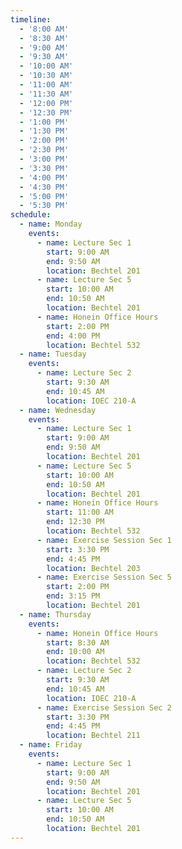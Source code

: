 ```yaml
---
timeline:
  - '8:00 AM'
  - '8:30 AM'
  - '9:00 AM'
  - '9:30 AM'
  - '10:00 AM'
  - '10:30 AM'
  - '11:00 AM'
  - '11:30 AM'
  - '12:00 PM'
  - '12:30 PM'
  - '1:00 PM'
  - '1:30 PM'
  - '2:00 PM'
  - '2:30 PM'
  - '3:00 PM'
  - '3:30 PM'
  - '4:00 PM'
  - '4:30 PM'
  - '5:00 PM'
  - '5:30 PM'
schedule:
  - name: Monday
    events:
      - name: Lecture Sec 1
        start: 9:00 AM
        end: 9:50 AM
        location: Bechtel 201
      - name: Lecture Sec 5
        start: 10:00 AM
        end: 10:50 AM
        location: Bechtel 201
      - name: Honein Office Hours
        start: 2:00 PM
        end: 4:00 PM
        location: Bechtel 532
  - name: Tuesday
    events:
      - name: Lecture Sec 2
        start: 9:30 AM
        end: 10:45 AM
        location: IOEC 210-A
  - name: Wednesday
    events:
      - name: Lecture Sec 1
        start: 9:00 AM
        end: 9:50 AM
        location: Bechtel 201
      - name: Lecture Sec 5
        start: 10:00 AM
        end: 10:50 AM
        location: Bechtel 201
      - name: Honein Office Hours
        start: 11:00 AM
        end: 12:30 PM
        location: Bechtel 532
      - name: Exercise Session Sec 1
        start: 3:30 PM
        end: 4:45 PM
        location: Bechtel 203
      - name: Exercise Session Sec 5
        start: 2:00 PM
        end: 3:15 PM
        location: Bechtel 201
  - name: Thursday
    events:
      - name: Honein Office Hours
        start: 8:30 AM
        end: 10:00 AM
        location: Bechtel 532
      - name: Lecture Sec 2
        start: 9:30 AM
        end: 10:45 AM
        location: IOEC 210-A
      - name: Exercise Session Sec 2
        start: 3:30 PM
        end: 4:45 PM
        location: Bechtel 211
  - name: Friday
    events:
      - name: Lecture Sec 1
        start: 9:00 AM
        end: 9:50 AM
        location: Bechtel 201
      - name: Lecture Sec 5
        start: 10:00 AM
        end: 10:50 AM
        location: Bechtel 201
---
```

